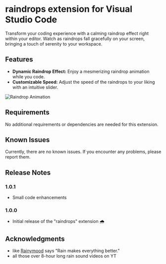 # raindrops extension for Visual Studio Code

Transform your coding experience with a calming raindrop effect right within your editor. Watch as raindrops fall gracefully on your screen, bringing a touch of serenity to your workspace.

## Features

- **Dynamic Raindrop Effect:** Enjoy a mesmerizing raindrop animation while you code.
- **Customizable Speed:** Adjust the speed of the raindrops to your liking with an intuitive slider.

![Raindrop Animation](https://github.com/piavalentin/raindrops/assets/9430235/3c2f309d-b30e-4f06-a7a1-1ffff458d7ba)

## Requirements
No additional requirements or dependencies are needed for this extension.

## Known Issues

Currently, there are no known issues. If you encounter any problems, please report them.

## Release Notes

### 1.0.1

- Small code enhancements

### 1.0.0

- Initial release of the "raindrops" extension 🌧️

## Acknowledgments

- like [Rainymood](https://www.rainymood.com/) says "Rain makes everything better." 
- all those over 8-hour long rain sound videos on YT
